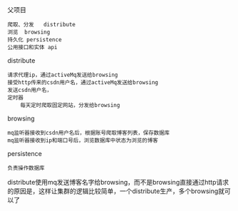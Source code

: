 父项目

	爬取、分发	distribute
	浏览	browsing	
	持久化	persistence
	公用接口和实体	api



distribute

	请求代理ip，通过activeMq发送给browsing
	接受http传来的csdn用户名，通过activeMq发送给browsing
	发送csdn用户名，
	定时器
		每天定时爬取固定网站，分发给browsing

browsing

	mq监听器接收到csdn用户名后，根据账号爬取博客列表，保存数据库
	mq监听器接收到ip和端口号后，浏览数据库中状态为浏览的博客

persistence
	
	负责操作数据库




distribute使用mq发送博客名字给browsing，而不是browsing直接通过http请求的原因是，这样让集群的逻辑比较简单，一个distribute生产，多个browsing就可以了
